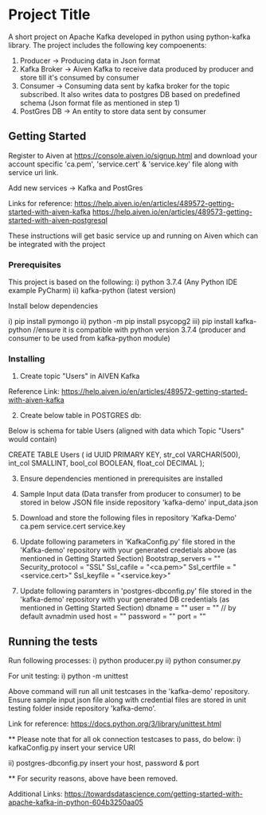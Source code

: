 # Project Title

A short project on Apache Kafka developed in python using python-kafka library. The project includes the following  key compoenents:

1. Producer -> Producing data in Json format 
2. Kafka Broker -> Aiven Kafka to receive data produced by producer and store till it's consumed by consumer
3. Consumer -> Consuming data sent by kafka broker for the topic subscribed. It also writes data to postgres DB based on predefined schema (Json format file as mentioned in step 1)
4. PostGres DB -> An entity to store data sent by consumer


## Getting Started

Register to Aiven at https://console.aiven.io/signup.html and download your account specific 'ca.pem', 'service.cert' & 'service.key' file along with service uri link.

Add new services -> Kafka and PostGres

Links for reference:
https://help.aiven.io/en/articles/489572-getting-started-with-aiven-kafka
https://help.aiven.io/en/articles/489573-getting-started-with-aiven-postgresql

These instructions will get basic service up and running on Aiven which can be integrated with the project

### Prerequisites

This project is based on the following:
i) python 3.7.4 (Any Python IDE example PyCharm)
ii) kafka-python (latest version)

Install below dependencies 
 
 i) pip install pymongo
 ii) python -m pip install psycopg2
 iii) pip install kafka-python //ensure it is compatible with python version 3.7.4 (producer and consumer to be used from kafka-python module)

### Installing

1) Create topic "Users" in AIVEN  Kafka

Reference Link: https://help.aiven.io/en/articles/489572-getting-started-with-aiven-kafka


2) Create below table in POSTGRES db:

Below is schema for table Users (aligned with data which Topic "Users" would contain)

CREATE TABLE Users (
    id UUID PRIMARY KEY,
    str_col VARCHAR(500),
    int_col SMALLINT,
    bool_col BOOLEAN,
     float_col DECIMAL
 		);
 
3) Ensure dependencies mentioned in prerequisites are installed
 
4) Sample Input data (Data transfer from producer to consumer) to be stored in below JSON file inside repository 'kafka-demo'
   input_data.json

5) Download and store the following files in repository 'Kafka-Demo'
	ca.pem
	service.cert
	service.key

6) Update following parameters in 'KafkaConfig.py' file stored in the 'Kafka-demo' repository with your generated credetials above (as mentioned in Getting Started Section)
	Bootstrap_servers = "<Service URI Link>"
	Security_protocol = "SSL"
	Ssl_cafile = "<ca.pem>"
	Ssl_certfile = "<service.cert>"
	Ssl_keyfile = "<service.key>"
	
7) Update following paramters in 'postgres-dbconfig.py' file stored in the 'kafka-demo' repository with your generated DB credentials (as mentioned in Getting Started Section)
    dbname = "<Database Name>"
	user = "<user name>"   // by default avnadmin used
	host = "<host name>"
	password = "<generated password>"
	port = "<generated port>"
	
	

## Running the tests

Run following processes:
i) python producer.py
ii) python consumer.py

For unit testing:
i) python -m unittest

Above command will run all unit testcases in the 'kafka-demo' repository. Ensure sample input json file along with credential files are stored in unit testing folder inside repository 'kafka-demo'.

Link for reference:
 https://docs.python.org/3/library/unittest.html

** Please note that for all ok connection testcases to pass, do below:
i) kafkaConfig.py
  insert your service URI
  
ii) postgres-dbconfig.py
   insert your host, password & port

** For security reasons, above have been removed.

Additional Links:
https://towardsdatascience.com/getting-started-with-apache-kafka-in-python-604b3250aa05
